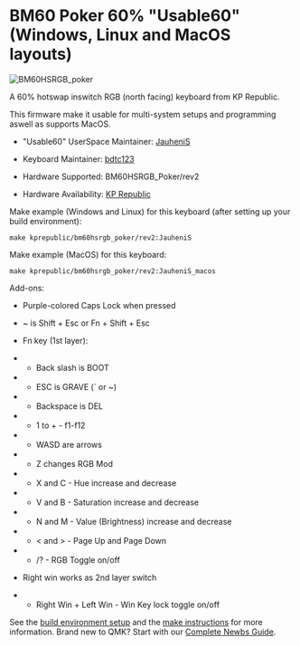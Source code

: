 # BM60 Poker 60% "Usable60" (Windows, Linux and MacOS layouts)

![BM60HSRGB_poker](https://i.imgur.com/OzxCrGb.png)

A 60% hotswap inswitch RGB (north facing) keyboard from KP Republic.

This firmware make it usable for multi-system setups and programming aswell as supports MacOS.

* "Usable60" UserSpace Maintainer: [JauheniS](https://github.com/JauheniS)

* Keyboard Maintainer: [bdtc123](https://github.com/bdtc123)
* Hardware Supported: BM60HSRGB_Poker/rev2
* Hardware Availability: [KP Republic](https://kprepublic.com/products/bm60-rgb-poker-60-gh60-hot-swap-custom-mechanical-keyboard-pcb-program-qmk-underglow-type-c)

Make example (Windows and Linux) for this keyboard (after setting up your build environment):

    make kprepublic/bm60hsrgb_poker/rev2:JauheniS

Make example (MacOS) for this keyboard:

    make kprepublic/bm60hsrgb_poker/rev2:JauheniS_macos

Add-ons:

* Purple-colored Caps Lock when pressed
* ~ is Shift + Esc or Fn + Shift + Esc
* Fn key (1st layer):

* *    Back slash is BOOT
* *    ESC is GRAVE (` or ~)
* *    Backspace is DEL
* *    1 to + - f1-f12
* *    WASD are arrows
* *    Z changes RGB Mod
* *    X and C - Hue increase and decrease
* *    V and B - Saturation increase and decrease
* *    N and M - Value (Brightness) increase and decrease
* *    < and > - Page Up and Page Down
* *    /? - RGB Toggle on/off

* Right win works as 2nd layer switch

* *    Right Win + Left Win - Win Key lock toggle on/off

See the [build environment setup](https://docs.qmk.fm/#/getting_started_build_tools) and the [make instructions](https://docs.qmk.fm/#/getting_started_make_guide) for more information. Brand new to QMK? Start with our [Complete Newbs Guide](https://docs.qmk.fm/#/newbs).
